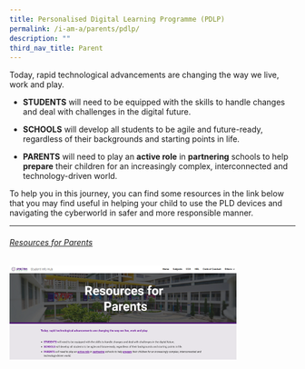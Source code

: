 ```yaml
---
title: Personalised Digital Learning Programme (PDLP)
permalink: /i-am-a/parents/pdlp/
description: ""
third_nav_title: Parent
---
```

Today, rapid technological advancements are changing the way we live, work and play.
  

*   **STUDENTS** will need to be equipped with the skills to handle changes and deal with challenges in the digital future.
    
*   **SCHOOLS** will develop all students to be agile and future-ready, regardless of their backgrounds and starting points in life.
    
*   **PARENTS** will need to play an **active role** in **partnering** schools to help **prepare** their children for an increasingly complex, interconnected and technology-driven world.
  

To help you in this journey, you can find some resources in the link below that you may find useful in helping your child to use the PLD devices and navigating the cyberworld in safer and more responsible manner.

***

###### [Resources for Parents](https://sites.google.com/moe.edu.sg/spectra-student-info-hub/others/pld/resources-for-parents)

<a target="new" href="https://sites.google.com/moe.edu.sg/spectra-student-info-hub/others/pld/resources-for-parents"><img style="width:400px" src="/images/resources%20for%20parents.png"></a>